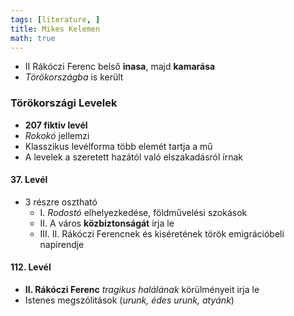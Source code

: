 ```yaml
---
tags: [literature, ] 
title: Mikes Kelemen
math: true
---
```

- II Rákóczi Ferenc belső **inasa**, majd **kamarása**
- *Törökországba* is került

### Törökországi Levelek
- **207 fiktiv levél**
- *Rokokó* jellemzi
- Klasszikus levélforma több elemét tartja a mű
- A levelek a szeretett hazától való elszakadásról írnak 

#### 37. Levél
- 3 részre osztható
	- I. *Rodostó* elhelyezkedése, földművelési szokások
	- II. A város **közbiztonságát** irja le 
	- III. II. Rákóczi Ferencnek és kiséretének török emigrációbeli napirendje

#### 112. Levél
- **II. Rákóczi Ferenc** *tragikus halálának* körülményeit irja le
- Istenes megszólitások (*urunk, édes urunk, atyánk*)

 